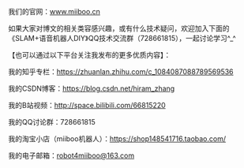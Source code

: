我们的官网：www.miiboo.cn

如果大家对博文的相关类容感兴趣，或有什么技术疑问，欢迎加入下面的《SLAM+语音机器人DIY》QQ技术交流群（728661815），一起讨论学习^_^

【也可以通过以下平台关注我发布的更多优质内容】：

我的知乎专栏：https://zhuanlan.zhihu.com/c_1084087088789569536

我的CSDN博客：https://blog.csdn.net/hiram_zhang

我的B站视频：http://space.bilibili.com/66815220

我的QQ讨论群：728661815

我的淘宝小店（miiboo机器人）：https://shop148541716.taobao.com/

我的电子邮箱：robot4miiboo@163.com
